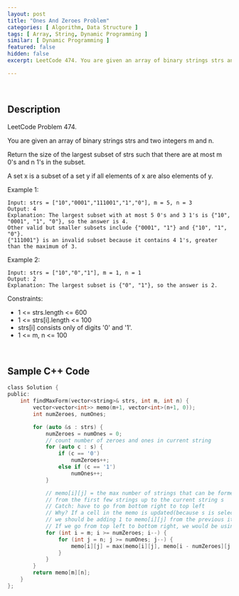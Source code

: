 ```yaml
---
layout: post
title: "Ones And Zeroes Problem"
categories: [ Algorithm, Data Structure ]
tags: [ Array, String, Dynamic Programming ]
similar: [ Dynamic Programming ]
featured: false
hidden: false
excerpt: LeetCode 474. You are given an array of binary strings strs and two integers m and n.

---
```


<br />

## Description

LeetCode Problem 474.

You are given an array of binary strings strs and two integers m and n.

Return the size of the largest subset of strs such that there are at most m 0's and n 1's in the subset.

A set x is a subset of a set y if all elements of x are also elements of y.

Example 1:
```
Input: strs = ["10","0001","111001","1","0"], m = 5, n = 3
Output: 4
Explanation: The largest subset with at most 5 0's and 3 1's is {"10", "0001", "1", "0"}, so the answer is 4.
Other valid but smaller subsets include {"0001", "1"} and {"10", "1", "0"}.
{"111001"} is an invalid subset because it contains 4 1's, greater than the maximum of 3.
```

Example 2:
```
Input: strs = ["10","0","1"], m = 1, n = 1
Output: 2
Explanation: The largest subset is {"0", "1"}, so the answer is 2.
```

Constraints:
* 1 <= strs.length <= 600
* 1 <= strs[i].length <= 100
* strs[i] consists only of digits '0' and '1'.
* 1 <= m, n <= 100

<br />

## Sample C++ Code


```c
class Solution {
public:
    int findMaxForm(vector<string>& strs, int m, int n) {
        vector<vector<int>> memo(m+1, vector<int>(n+1, 0));
        int numZeroes, numOnes;

        for (auto &s : strs) {
            numZeroes = numOnes = 0;
            // count number of zeroes and ones in current string
            for (auto c : s) {
                if (c == '0')
                    numZeroes++;
                else if (c == '1')
                    numOnes++;
            }

            // memo[i][j] = the max number of strings that can be formed with i 0's and j 1's
            // from the first few strings up to the current string s
            // Catch: have to go from bottom right to top left
            // Why? If a cell in the memo is updated(because s is selected),
            // we should be adding 1 to memo[i][j] from the previous iteration (when we were not considering s)
            // If we go from top left to bottom right, we would be using results from this iteration => overcounting
            for (int i = m; i >= numZeroes; i--) {
                for (int j = n; j >= numOnes; j--) {
                    memo[i][j] = max(memo[i][j], memo[i - numZeroes][j - numOnes] + 1);
                }
            }
        }
        return memo[m][n];
    }
};
```



